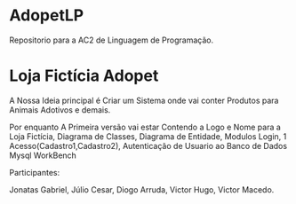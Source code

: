 # AdopetLP
Repositorio para a AC2 de Linguagem de Programação. 

<h1> Loja Fictícia Adopet </h1>

A Nossa Ideia principal é Criar um Sistema onde vai conter Produtos para Animais Adotivos e demais.

Por enquanto A Primeira versão vai estar
Contendo a Logo e Nome para a Loja Fictícia,
Diagrama de Classes,
Diagrama de Entidade,
Modulos Login,
1 Acesso(Cadastro1,Cadastro2),
Autenticação de Usuario ao Banco de Dados Mysql WorkBench

Participantes: 

  Jonatas Gabriel,
  Júlio Cesar,
  Diogo Arruda,
  Victor Hugo,
  Victor Macedo.
